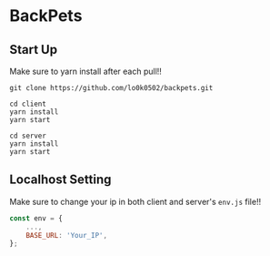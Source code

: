 # BackPets
## Start Up
Make sure to yarn install after each pull!!
```
git clone https://github.com/lo0k0502/backpets.git
```
```
cd client
yarn install
yarn start
```
```
cd server
yarn install
yarn start
```

## Localhost Setting
Make sure to change your ip in both client and server's ``env.js`` file!!
```javascript
const env = {
    ...,
    BASE_URL: 'Your_IP',
};
```
